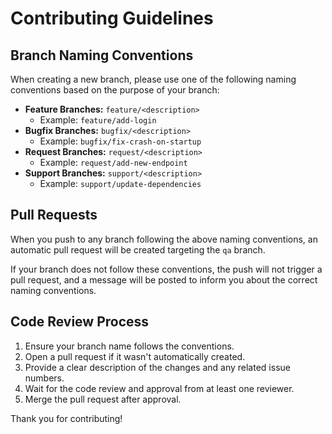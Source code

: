 # Contributing Guidelines

## Branch Naming Conventions

When creating a new branch, please use one of the following naming conventions based on the purpose of your branch:

- **Feature Branches:** `feature/<description>`
  - Example: `feature/add-login`
- **Bugfix Branches:** `bugfix/<description>`
  - Example: `bugfix/fix-crash-on-startup`
- **Request Branches:** `request/<description>`
  - Example: `request/add-new-endpoint`
- **Support Branches:** `support/<description>`
  - Example: `support/update-dependencies`

## Pull Requests

When you push to any branch following the above naming conventions, an automatic pull request will be created targeting the `qa` branch. 

If your branch does not follow these conventions, the push will not trigger a pull request, and a message will be posted to inform you about the correct naming conventions.

## Code Review Process

1. Ensure your branch name follows the conventions.
2. Open a pull request if it wasn't automatically created.
3. Provide a clear description of the changes and any related issue numbers.
4. Wait for the code review and approval from at least one reviewer.
5. Merge the pull request after approval.

Thank you for contributing!
